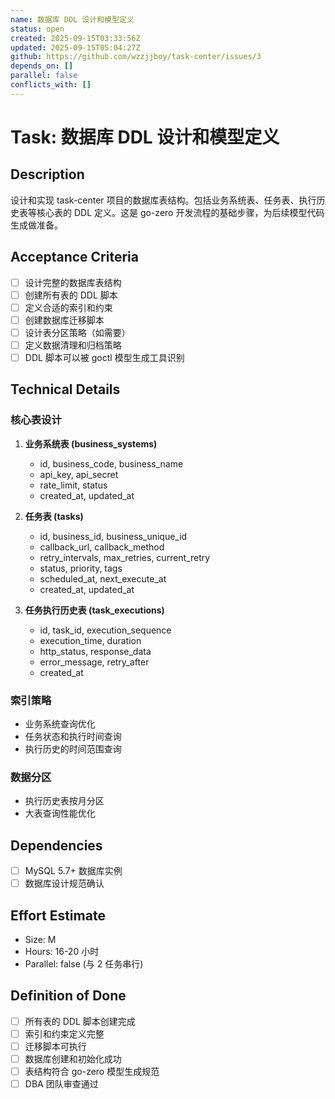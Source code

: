 ```yaml
---
name: 数据库 DDL 设计和模型定义
status: open
created: 2025-09-15T03:33:56Z
updated: 2025-09-15T05:04:27Z
github: https://github.com/wzzjjboy/task-center/issues/3
depends_on: []
parallel: false
conflicts_with: []
---
```


# Task: 数据库 DDL 设计和模型定义

## Description
设计和实现 task-center 项目的数据库表结构。包括业务系统表、任务表、执行历史表等核心表的 DDL 定义。这是 go-zero 开发流程的基础步骤，为后续模型代码生成做准备。

## Acceptance Criteria
- [ ] 设计完整的数据库表结构
- [ ] 创建所有表的 DDL 脚本
- [ ] 定义合适的索引和约束
- [ ] 创建数据库迁移脚本
- [ ] 设计表分区策略（如需要）
- [ ] 定义数据清理和归档策略
- [ ] DDL 脚本可以被 goctl 模型生成工具识别

## Technical Details
### 核心表设计
1. **业务系统表 (business_systems)**
   - id, business_code, business_name
   - api_key, api_secret
   - rate_limit, status
   - created_at, updated_at

2. **任务表 (tasks)**
   - id, business_id, business_unique_id
   - callback_url, callback_method
   - retry_intervals, max_retries, current_retry
   - status, priority, tags
   - scheduled_at, next_execute_at
   - created_at, updated_at

3. **任务执行历史表 (task_executions)**
   - id, task_id, execution_sequence
   - execution_time, duration
   - http_status, response_data
   - error_message, retry_after
   - created_at

### 索引策略
- 业务系统查询优化
- 任务状态和执行时间查询
- 执行历史的时间范围查询

### 数据分区
- 执行历史表按月分区
- 大表查询性能优化

## Dependencies
- [ ] MySQL 5.7+ 数据库实例
- [ ] 数据库设计规范确认

## Effort Estimate
- Size: M
- Hours: 16-20 小时
- Parallel: false (与 2 任务串行)

## Definition of Done
- [ ] 所有表的 DDL 脚本创建完成
- [ ] 索引和约束定义完整
- [ ] 迁移脚本可执行
- [ ] 数据库创建和初始化成功
- [ ] 表结构符合 go-zero 模型生成规范
- [ ] DBA 团队审查通过
